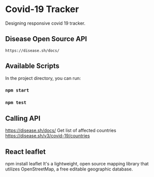 # Covid-19 Tracker

Designing responsive covid 19 tracker.

## Disease Open Source API

    https://disease.sh/docs/

## Available Scripts

In the project directory, you can run:

### `npm start`

### `npm test`

## Calling API
https://disease.sh/docs/
Get list of affected countries
https://disease.sh/v3/covid-19/countries


## React leaflet
npm install leaflet
It's a lightweight, open source mapping library that utilizes OpenStreetMap, a free editable geographic database.